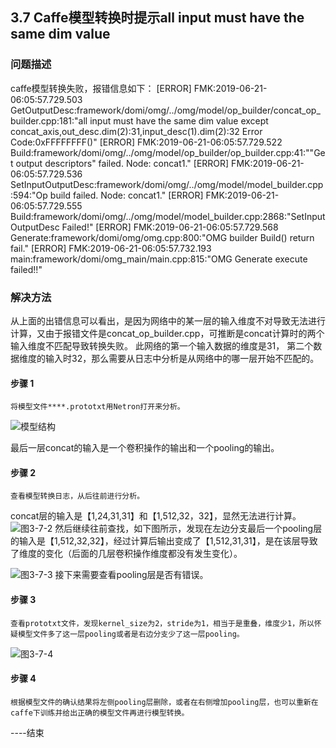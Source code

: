 ## 3.7 Caffe模型转换时提示all input must have the same dim value
### 问题描述
caffe模型转换失败，报错信息如下：
[ERROR] FMK:2019-06-21-06:05:57.729.503 GetOutputDesc:framework/domi/omg/../omg/model/op_builder/concat_op_builder.cpp:181:"all input must have the same dim value except concat_axis,out_desc.dim(2):31,input_desc(1).dim(2):32 Error Code:0xFFFFFFFF()" 
[ERROR] FMK:2019-06-21-06:05:57.729.522 Build:framework/domi/omg/../omg/model/op_builder/op_builder.cpp:41:""Get output descriptors" failed. Node: concat1." 
[ERROR] FMK:2019-06-21-06:05:57.729.536 SetInputOutputDesc:framework/domi/omg/../omg/model/model_builder.cpp:594:"Op build failed. Node: concat1." 
[ERROR] FMK:2019-06-21-06:05:57.729.555 Build:framework/domi/omg/../omg/model/model_builder.cpp:2868:"SetInputOutputDesc Failed!" 
[ERROR] FMK:2019-06-21-06:05:57.729.568 Generate:framework/domi/omg/omg.cpp:800:"OMG builder Build() return fail." 
[ERROR] FMK:2019-06-21-06:05:57.732.193 main:framework/domi/omg_main/main.cpp:815:"OMG Generate execute failed!!"
### 解决方法
从上面的出错信息可以看出，是因为网络中的某一层的输入维度不对导致无法进行计算，又由于报错文件是concat_op_builder.cpp，可推断是concat计算时的两个输入维度不匹配导致转换失败。
此网络的第一个输入数据的维度是31， 第二个数据维度的输入时32，那么需要从日志中分析是从网络中的哪一层开始不匹配的。
#### 步骤 1 
    将模型文件****.prototxt用Netron打开来分析。
![模型结构](https://gitee.com/Atlas200DK/FAQ/raw/master/part3/img/3-7-1.jpg)

最后一层concat的输入是一个卷积操作的输出和一个pooling的输出。
#### 步骤 2 
    查看模型转换日志，从后往前进行分析。
concat层的输入是【1,24,31,31】和【1,512,32，32】，显然无法进行计算。
![图3-7-2](https://gitee.com/Atlas200DK/FAQ/raw/master/part3/img/3-7-2.png)
然后继续往前查找，如下图所示，发现在左边分支最后一个pooling层的输入是【1,512,32,32】，经过计算后输出变成了【1,512,31,31】，是在该层导致了维度的变化（后面的几层卷积操作维度都没有发生变化）。

![图3-7-3](https://gitee.com/Atlas200DK/FAQ/raw/master/part3/img/3-7-3.png)
接下来需要查看pooling层是否有错误。

#### 步骤 3 
    查看prototxt文件，发现kernel_size为2，stride为1，相当于是重叠，维度少1，所以怀疑模型文件多了这一层pooling或者是右边分支少了这一层pooling。
![图3-7-4](https://gitee.com/Atlas200DK/FAQ/raw/master/part3/img/3-7-4.png)

#### 步骤 4 
    根据模型文件的确认结果将左侧pooling层删除，或者在右侧增加pooling层，也可以重新在caffe下训练并给出正确的模型文件再进行模型转换。
----结束

